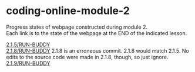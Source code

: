 # coding-online-module-2
Progress states of webpage constructed during module 2.  
Each link is to the state of the webpage at the END of the indicated lesson.  

[2.1.5/RUN-BUDDY](https://tom2u.github.io/coding-online-module-2/2.1.5/RUN-BUDDY)  
[2.1.8/RUN-BUDDY](https://tom2u.github.io/coding-online-module-2/2.1.8/RUN-BUDDY)  2.1.8 is an erroneous commit. 2.1.8 would match 2.1.5. No edits to the source code were made in 2.1.8, though, so just ignore.
[2.1.9/RUN-BUDDY](https://tom2u.github.io/coding-online-module-2/2.1.9/RUN-BUDDY)  
